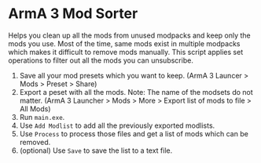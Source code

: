 # ArmA 3 Mod Sorter
Helps you clean up all the mods from unused modpacks and keep only the mods you use. Most of the time, same mods exist in multiple modpacks which makes it difficult to remove mods manually. This script applies set operations to filter out all the mods you can unsubscribe.

1. Save all your mod presets which you want to keep. (ArmA 3 Launcer > Mods > Preset > Share)
3. Export a peset with all the mods. Note: The name of the modsets do not matter. (ArmA 3 Launcher > Mods > More > Export list of mods to file > All Mods)
4. Run `main.exe`.
5. Use `Add Modlist` to add all the previously exported modlists.
6. Use `Process` to process those files and get a list of mods which can be removed.
7. (optional) Use `Save` to save the list to a text file.
